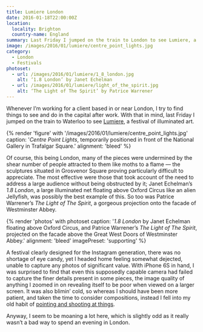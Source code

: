 ```yaml
---
title: Lumiere London
date: 2016-01-18T22:00:00Z
location:
  locality: Brighton
  country-name: England
summary: Last Friday I jumped on the train to London to see Lumiere, a four-day festival of illuminated art.
image: /images/2016/01/lumiere/centre_point_lights.jpg
category:
  - London
  - Festivals
photoset:
  - url: /images/2016/01/lumiere/1_8_london.jpg
    alt: ‘1.8 London’ by Janet Echelman
  - url: /images/2016/01/lumiere/light_of_the_spirit.jpg
    alt: ‘The Light of The Spirit’ by Patrice Warrener
---
```

Whenever I’m working for a client based in or near London, I try to find things to see and do in the capital after work. With that in mind, last Friday I jumped on the train to Waterloo to see [Lumiere][1], a festival of illuminated art.

{% render 'figure' with '/images/2016/01/lumiere/centre_point_lights.jpg'
  caption: '<cite>Centre Point Lights</cite>, temporarily positioned in front of the National Gallery in Trafalgar Square.'
  alignment: 'bleed'
%}

Of course, this being London, many of the pieces were undermined by the shear number of people attracted to them like moths to a flame — the sculptures situated in Grosvenor Square proving particularly difficult to appreciate. The most effective were those that took account of the need to address a large audience without being obstructed by it; Janet Echelman’s <cite>1.8 London</cite>, a large illuminated net floating above Oxford Circus like an alien Jellyfish, was possibly the best example of this. So too was Patrice Warrener’s <cite>The Light of The Spirit</cite>, a gorgeous projection onto the facade of Westminster Abbey.

{% render 'photos' with photoset
  caption: '<cite>1.8 London</cite> by Janet Echelman floating above Oxford Circus, and Patrice Warrener’s <cite>The Light of The Spirit</cite>, projected on the facade above the Great West Doors of Westminster Abbey.'
  alignment: 'bleed'
  imagePreset: 'supporting'
%}

A festival clearly designed for the Instagram generation, there was no shortage of eye candy, yet I headed home feeling somewhat dejected, unable to capture any photos of significant value. With iPhone 6S in hand, I was surprised to find that even this supposedly capable camera had failed to capture the finer details present in some pieces, the image quality of anything I zoomed in on revealing itself to be poor when viewed on a larger screen. It was also blimin’ cold, so whereas I should have been more patient, and taken the time to consider compositions, instead I fell into my old habit of [pointing and shooting at things][2].

Anyway, I seem to be moaning a lot here, which is slightly odd as it really wasn’t a bad way to spend an evening in London.

[1]: http://www.visitlondon.com/lumiere/
[2]: https://www.flickr.com/photos/paulrobertlloyd/albums/72157662990676819
